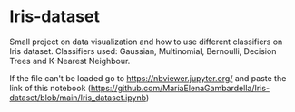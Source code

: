# Iris-dataset
Small project on data visualization and how to use different classifiers on Iris dataset. 
Classifiers used: Gaussian, Multinomial, Bernoulli, Decision Trees and K-Nearest Neighbour.

If the file can't be loaded go to https://nbviewer.jupyter.org/ and paste the link of this notebook (https://github.com/MariaElenaGambardella/Iris-dataset/blob/main/Iris_dataset.ipynb)
